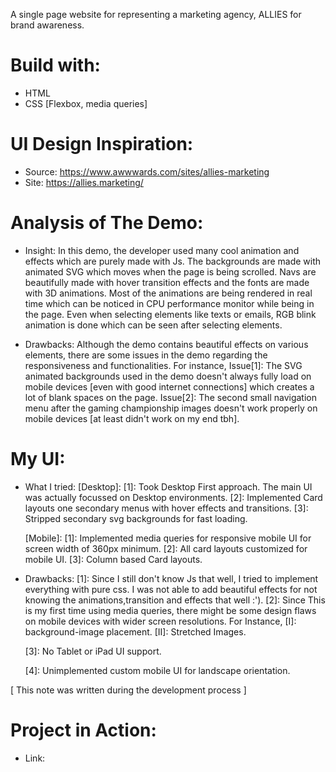 A single page website for representing a marketing agency, ALLIES for brand awareness.

# Build with:
* HTML
* CSS [Flexbox, media queries]

# UI Design Inspiration: 
* Source:  https://www.awwwards.com/sites/allies-marketing
* Site: https://allies.marketing/

# Analysis of The Demo:
* Insight: 
    In this demo, the developer used many cool animation and effects which are purely made with Js.
    The backgrounds are made with animated SVG which moves when the page is being scrolled. 
    Navs are beautifully made with hover transition effects and the fonts are made with 3D animations. 
    Most of the animations are being rendered in real time which can be noticed in CPU performance monitor 
    while being in the page. Even when selecting elements like texts or emails, RGB blink animation is 
    done which can be seen after selecting elements.

* Drawbacks: 
    Although the demo contains beautiful effects on various elements, there are some issues in the demo regarding the responsiveness and functionalities. For instance,
        Issue[1]: 
                The SVG animated backgrounds used in the demo doesn't always fully load
                on mobile devices [even with good internet connections] which creates a lot 
                of blank spaces on the page. 
        Issue[2]: 
                The second small navigation menu after the gaming championship images 
                doesn't work properly on mobile devices [at least didn't work on my end tbh].
 
# My UI:
* What I tried: 
    [Desktop]:
        [1]: Took Desktop First approach. The main UI was actually focussed on Desktop environments.
        [2]: Implemented Card layouts one secondary menus with hover effects and transitions.
        [3]: Stripped secondary svg backgrounds for fast loading.

    [Mobile]:
        [1]: Implemented media queries for responsive mobile UI for screen width of 360px minimum.
        [2]: All card layouts customized for mobile UI.
        [3]: Column based Card layouts.


* Drawbacks:
    [1]: 
        Since I still don't know Js that well, I tried to implement everything with pure css. 
        I was not able to add beautiful effects for not knowing the animations,transition and effects 
        that well :').
    [2]:
        Since This is my first time using media queries, there might be some design flaws on mobile
        devices with wider screen resolutions. For Instance,
        [I]: background-image placement.
        [II]: Stretched Images.

    [3]:
        No Tablet or iPad UI support.
        
    [4]:
        Unimplemented custom mobile UI for landscape orientation.

[ This note was written during the development process ]


# Project in Action:
* Link: 